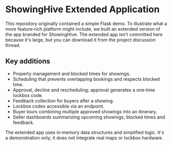 # ShowingHive Extended Application

This repository originally contained a simple Flask demo. To illustrate what a more feature‑rich platform might include, we built an extended version of the app branded for ShowingHive. The extended app isn't committed here because it's large, but you can download it from the project discussion thread.

## Key additions

- Property management and blocked times for showings.
- Scheduling that prevents overlapping bookings and respects blocked time.
- Approval, decline and rescheduling; approval generates a one‑time lockbox code.
- Feedback collection for buyers after a showing.
- Lockbox codes accessible via an endpoint.
- Buyer tours combining multiple approved showings into an itinerary.
- Seller dashboards summarizing upcoming showings, blocked times and feedback.

The extended app uses in‑memory data structures and simplified logic. It's a demonstration only; it does not integrate real maps or lockbox hardware.
